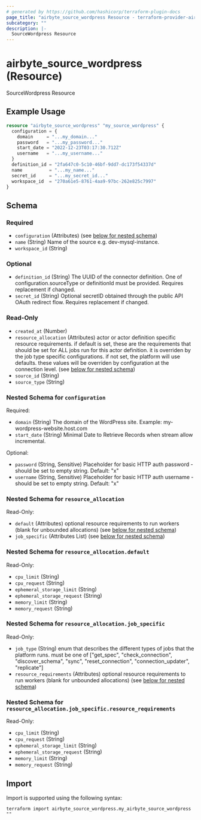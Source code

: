```yaml
---
# generated by https://github.com/hashicorp/terraform-plugin-docs
page_title: "airbyte_source_wordpress Resource - terraform-provider-airbyte"
subcategory: ""
description: |-
  SourceWordpress Resource
---
```


# airbyte_source_wordpress (Resource)

SourceWordpress Resource

## Example Usage

```terraform
resource "airbyte_source_wordpress" "my_source_wordpress" {
  configuration = {
    domain     = "...my_domain..."
    password   = "...my_password..."
    start_date = "2022-12-23T03:17:30.712Z"
    username   = "...my_username..."
  }
  definition_id = "2fa647c0-5c10-46bf-9dd7-dc173f54337d"
  name          = "...my_name..."
  secret_id     = "...my_secret_id..."
  workspace_id  = "270a61e5-8761-4aa9-97bc-262e825c7997"
}
```

<!-- schema generated by tfplugindocs -->
## Schema

### Required

- `configuration` (Attributes) (see [below for nested schema](#nestedatt--configuration))
- `name` (String) Name of the source e.g. dev-mysql-instance.
- `workspace_id` (String)

### Optional

- `definition_id` (String) The UUID of the connector definition. One of configuration.sourceType or definitionId must be provided. Requires replacement if changed.
- `secret_id` (String) Optional secretID obtained through the public API OAuth redirect flow. Requires replacement if changed.

### Read-Only

- `created_at` (Number)
- `resource_allocation` (Attributes) actor or actor definition specific resource requirements. if default is set, these are the requirements that should be set for ALL jobs run for this actor definition. it is overriden by the job type specific configurations. if not set, the platform will use defaults. these values will be overriden by configuration at the connection level. (see [below for nested schema](#nestedatt--resource_allocation))
- `source_id` (String)
- `source_type` (String)

<a id="nestedatt--configuration"></a>
### Nested Schema for `configuration`

Required:

- `domain` (String) The domain of the WordPress site. Example: my-wordpress-website.host.com
- `start_date` (String) Minimal Date to Retrieve Records when stream allow incremental.

Optional:

- `password` (String, Sensitive) Placeholder for basic HTTP auth password - should be set to empty string. Default: "x"
- `username` (String, Sensitive) Placeholder for basic HTTP auth username - should be set to empty string. Default: "x"


<a id="nestedatt--resource_allocation"></a>
### Nested Schema for `resource_allocation`

Read-Only:

- `default` (Attributes) optional resource requirements to run workers (blank for unbounded allocations) (see [below for nested schema](#nestedatt--resource_allocation--default))
- `job_specific` (Attributes List) (see [below for nested schema](#nestedatt--resource_allocation--job_specific))

<a id="nestedatt--resource_allocation--default"></a>
### Nested Schema for `resource_allocation.default`

Read-Only:

- `cpu_limit` (String)
- `cpu_request` (String)
- `ephemeral_storage_limit` (String)
- `ephemeral_storage_request` (String)
- `memory_limit` (String)
- `memory_request` (String)


<a id="nestedatt--resource_allocation--job_specific"></a>
### Nested Schema for `resource_allocation.job_specific`

Read-Only:

- `job_type` (String) enum that describes the different types of jobs that the platform runs. must be one of ["get_spec", "check_connection", "discover_schema", "sync", "reset_connection", "connection_updater", "replicate"]
- `resource_requirements` (Attributes) optional resource requirements to run workers (blank for unbounded allocations) (see [below for nested schema](#nestedatt--resource_allocation--job_specific--resource_requirements))

<a id="nestedatt--resource_allocation--job_specific--resource_requirements"></a>
### Nested Schema for `resource_allocation.job_specific.resource_requirements`

Read-Only:

- `cpu_limit` (String)
- `cpu_request` (String)
- `ephemeral_storage_limit` (String)
- `ephemeral_storage_request` (String)
- `memory_limit` (String)
- `memory_request` (String)

## Import

Import is supported using the following syntax:

```shell
terraform import airbyte_source_wordpress.my_airbyte_source_wordpress ""
```
